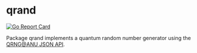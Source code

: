 # qrand
[![Go Report Card](https://goreportcard.com/badge/github.com/ishuah/qrand)](https://goreportcard.com/badge/github.com/ishuah/qrand)

Package qrand implements a quantum random number generator using the [QRNG@ANU JSON API](https://qrng.anu.edu.au/contact/api-documentation/).
